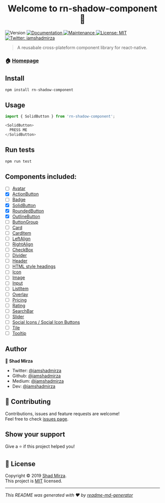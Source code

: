 <h1 align="center">Welcome to rn-shadow-component 👋</h1>
<p>
  <img alt="Version" src="https://img.shields.io/badge/version-1.0.0-blue.svg?cacheSeconds=2592000" />
  <a href="https://github.com/iamshadmirza/rn-shadow-component#readme">
    <img alt="Documentation" src="https://img.shields.io/badge/documentation-yes-brightgreen.svg" target="_blank" />
  </a>
  <a href="https://github.com/iamshadmirza/rn-shadow-component/graphs/commit-activity">
    <img alt="Maintenance" src="https://img.shields.io/badge/Maintained%3F-yes-green.svg" target="_blank" />
  </a>
  <a href="https://github.com/iamshadmirza/rn-shadow-component/blob/master/LICENSE">
    <img alt="License: MIT" src="https://img.shields.io/badge/License-MIT-yellow.svg" target="_blank" />
  </a>
  <a href="https://twitter.com/iamshadmirza">
    <img alt="Twitter: iamshadmirza" src="https://img.shields.io/twitter/follow/iamshadmirza.svg?style=social" target="_blank" />
  </a>
</p>

> A reusabale cross-plateform component library for react-native.

### 🏠 [Homepage](https://github.com/iamshadmirza/rn-shadow-component#readme)

## Install

```sh
npm install rn-shadow-component
```

## Usage

```javascript
import { SolidButton } from 'rn-shadow-component';

<SolidButton>
  PRESS ME
</SolidButton>

```

## Run tests

```sh
npm run test
```

## Components included:

- [ ] [Avatar]()
- [x] [ActionButton]()
- [ ] [Badge]()
- [x] [SolidButton]()
- [x] [RoundedButton]()
- [x] [OutlineButton]()
- [ ] [ButtonGroup]()
- [ ] [Card]()
- [ ] [CardItem]()
- [ ] [LeftAlign]()
- [ ] [RightAlign]()
- [ ] [CheckBox]()
- [ ] [Divider]()
- [ ] [Header]()
- [ ] [HTML style headings]()
- [ ] [Icon]()
- [ ] [Image]()
- [ ] [Input]()
- [ ] [ListItem]()
- [ ] [Overlay]()
- [ ] [Pricing]()
- [ ] [Rating]()
- [ ] [SearchBar]()
- [ ] [Slider]()
- [ ] [Social Icons / Social Icon Buttons]()
- [ ] [Tile]()
- [ ] [Tooltip]()

## Author

👤 **Shad Mirza**

* Twitter: [@iamshadmirza](https://twitter.com/iamshadmirza)
* Github: [@iamshadmirza](https://github.com/iamshadmirza)
* Medium: [@iamshadmirza](https://medium.com/@iamshadmirza)
* Dev: [@iamshadmirza](https://dev.to/iamshadmirza)

## 🤝 Contributing

Contributions, issues and feature requests are welcome!<br />Feel free to check [issues page](https://github.com/iamshadmirza/rn-shadow-component/issues).

## Show your support

Give a ⭐️ if this project helped you!

## 📝 License

Copyright © 2019 [Shad Mirza](https://github.com/iamshadmirza).<br />
This project is [MIT](https://github.com/iamshadmirza/rn-shadow-component/blob/master/LICENSE) licensed.

***
_This README was generated with ❤️ by [readme-md-generator](https://github.com/kefranabg/readme-md-generator)_